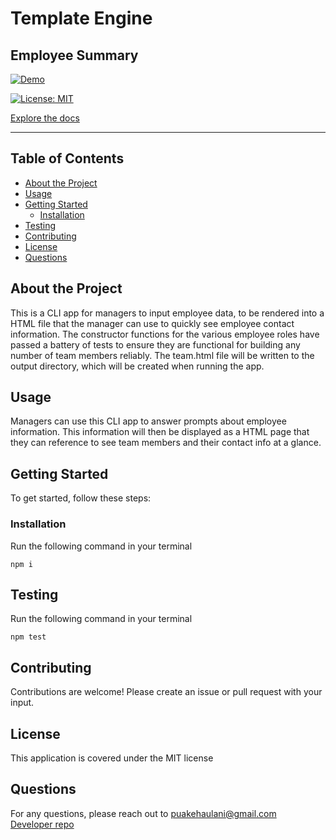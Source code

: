 # Template Engine

## Employee Summary

[![Demo](https://img.youtube.com/vi/Y3fuixizR1I/0.jpg)](http://www.youtube.com/watch?v=Y3fuixizR1I)

[![License: MIT](https://img.shields.io/badge/License-MIT-yellow.svg)](https://opensource.org/licenses/MIT)

[Explore the docs](http://github.com/puakehaulani/Template-Engine-Employee-Summary)

---

## Table of Contents

- [About the Project](#About-the-Project)
- [Usage](#Usage)
- [Getting Started](#Getting-Started)
  - [Installation](#Installation)
- [Testing](#Testing)
- [Contributing](#Contributing)
- [License](#License)
- [Questions](#Questions)

## About the Project

This is a CLI app for managers to input employee data, to be rendered into a HTML file that the manager can use to quickly see employee contact information. The constructor functions for the various employee roles have passed a battery of tests to ensure they are functional for building any number of team members reliably. The team.html file will be written to the output directory, which will be created when running the app.

## Usage

Managers can use this CLI app to answer prompts about employee information. This information will then be displayed as a HTML page that they can reference to see team members and their contact info at a glance.

## Getting Started

To get started, follow these steps:

### Installation

Run the following command in your terminal

    npm i

## Testing

Run the following command in your terminal

    npm test

## Contributing

Contributions are welcome! Please create an issue or pull request with your input.

## License

This application is covered under the MIT license

## Questions

For any questions, please reach out to <puakehaulani@gmail.com>  
[Developer repo](http://github.com/puakehaulani)
